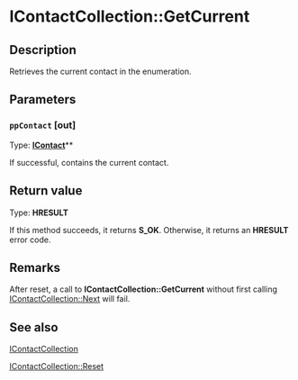 # IContactCollection::GetCurrent

## Description

Retrieves the current contact in the enumeration.

## Parameters

### `ppContact` [out]

Type: **[IContact](https://learn.microsoft.com/previous-versions/windows/desktop/api/icontact/nn-icontact-icontact)****

If successful, contains the current contact.

## Return value

Type: **HRESULT**

If this method succeeds, it returns **S_OK**. Otherwise, it returns an **HRESULT** error code.

## Remarks

After reset, a call to **IContactCollection::GetCurrent** without first calling [IContactCollection::Next](https://learn.microsoft.com/previous-versions/windows/desktop/api/icontact/nf-icontact-icontactcollection-next) will fail.

## See also

[IContactCollection](https://learn.microsoft.com/previous-versions/windows/desktop/api/icontact/nn-icontact-icontactcollection)

[IContactCollection::Reset](https://learn.microsoft.com/previous-versions/windows/desktop/api/icontact/nf-icontact-icontactcollection-reset)